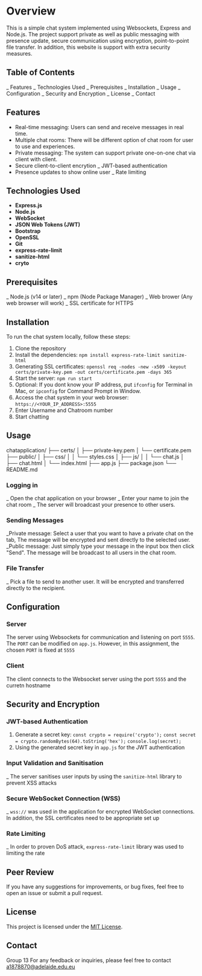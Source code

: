 # Overview

This is a simple chat system implemented using Websockets, Express and Node.js. The project support private as well as public messaging with presence update, secure communication using encryption, point-to-point file transfer. In addition, this website is support with extra security measures.

## Table of Contents

_ Features
_ Technologies Used
_ Prerequisites
_ Installation
_ Usage
_ Configuration
_ Security and Encryption
_ License
_ Contact

## Features
- Real-time messaging: Users can send and receive messages in real time.
- Multiple chat rooms: There will be different option of chat room for user to use and experiences.
- Private messaging: The system can support private one-on-one chat via client with client.
- Secure client-to-client encrytion
_ JWT-based authentication
- Presence updates to show online user
_ Rate limiting

## Technologies Used
- **Express.js**
- **Node.js**
- **WebSocket**
- **JSON Web Tokens (JWT)**
- **Bootstrap**
- **OpenSSL**
- **Git**
- **express-rate-limit**
- **sanitize-html**
- **cryto**


## Prerequisites
_ Node.js (v14 or later)
_ npm (Node Package Manager)
_ Web brower (Any web browser will work)
_ SSL certificate for HTTPS

## Installation
To run the chat system locally, follow these steps:

1. Clone the repository
2. Install the dependencies: `npm install express-rate-limit sanitize-html`
3. Generating SSL certificates: `openssl req -nodes -new -x509 -keyout certs/private-key.pem -out certs/certificate.pem -days 365`
4. Start the server: `npm run start`
5. Optional: If you dont know your IP address, put `ifconfig` for Terminal in Mac, or `ipconfig` for Command Prompt in Window.
6. Access the chat system in your web browser: `https://<YOUR_IP_ADDRESS>:5555` 
7. Enter Username and Chatroom number
8. Start chatting

## Usage
chatapplication/
├── certs/
│   ├── private-key.pem
│   └── certificate.pem
├── public/
│   ├── css/
│   │   └── styles.css
│   ├── js/
│   │   └── chat.js
│   ├── chat.html
│   └── index.html
├── app.js
├── package.json
└── README.md

### Logging in
_ Open the chat application on your browser
_ Enter your name to join the chat room
_ The server will broadcast your presence to other users.
### Sending Messages
_Private message: Select a user that you want to have a private chat on the tab, The message will be encrypted and sent directly to the selected user.
_Public message: Just simply type your message in the input box then click "Send". The message will be broadcast to all users in the chat room.
### File Transfer
_ Pick a file to send to another user. It will be encrypted and transferred directly to the recipient.

## Configuration 
### Server
The server using Websockets for communication and listening on port `5555`. The `PORT` can be modified on `app.js`. However, in this assignment, the chosen `PORT` is fixed at `5555`
### Client
The client connects to the Websocket server using the port `5555` and the curretn hostname

## Security and Encryption 
### JWT-based Authentication
1. Generate a secret key:
`const crypto = require('crypto');`
`const secret = crypto.randomBytes(64).toString('hex');`
`console.log(secret); `
2. Using the generated secret key in `app.js` for the JWT authentication
### Input Validation and Sanitisation
_ The server sanitises user inputs by using the `sanitize-html` library to prevent XSS attacks
### Secure WebSocket Connection (WSS)
_ `wss://` was used in the application for encrypted WebSocket connections. In addition, the SSL certificates need to be appropriate set up
### Rate Limiting
_ In order to proven DoS attack, `express-rate-limit` library was used to limiting the rate

## Peer Review
 If you have any suggestions for improvements, or bug fixes, feel free to open an issue or submit a pull request.

## License
This project is licensed under the [MIT License](https://opensource.org/licenses/MIT). 

## Contact
Group 13 
For any feedback or inquiries, please feel free to contact a1878870@adelaide.edu.eu

